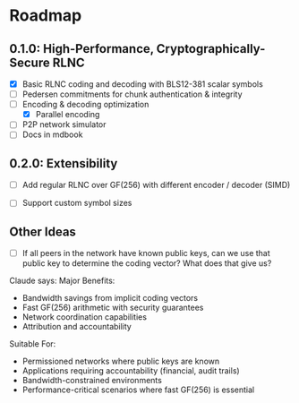 # Roadmap

## 0.1.0: High-Performance, Cryptographically-Secure RLNC
- [x] Basic RLNC coding and decoding with BLS12-381 scalar symbols
- [ ] Pedersen commitments for chunk authentication & integrity
- [ ] Encoding & decoding optimization
    - [x] Parallel encoding
- [ ] P2P network simulator
- [ ] Docs in mdbook

## 0.2.0: Extensibility
- [ ] Add regular RLNC over GF(256) with different encoder / decoder (SIMD)
- [ ] Support custom symbol sizes


## Other Ideas
- [ ] If all peers in the network have known public keys, can we use that public key to determine the coding vector? What does that give us?

Claude says:
 Major Benefits:

  - Bandwidth savings from implicit coding vectors
  - Fast GF(256) arithmetic with security guarantees
  - Network coordination capabilities
  - Attribution and accountability

  Suitable For:

  - Permissioned networks where public keys are known
  - Applications requiring accountability (financial, audit trails)
  - Bandwidth-constrained environments
  - Performance-critical scenarios where fast GF(256) is essential